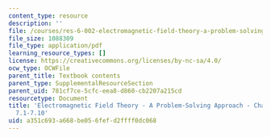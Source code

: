 ```yaml
---
content_type: resource
description: ''
file: /courses/res-6-002-electromagnetic-field-theory-a-problem-solving-approach-spring-2008/a351c693a668be056fefd2ffff0dc068_MITRES_6_002S08_chp07_text.pdf
file_size: 1088309
file_type: application/pdf
learning_resource_types: []
license: https://creativecommons.org/licenses/by-nc-sa/4.0/
ocw_type: OCWFile
parent_title: Textbook contents
parent_type: SupplementalResourceSection
parent_uid: 781cf7ce-5cfc-eea8-d860-cb2207a215cd
resourcetype: Document
title: 'Electromagnetic Field Theory - A Problem-Solving Approach - Chapter 7: Sections
  7.1-7.10'
uid: a351c693-a668-be05-6fef-d2ffff0dc068
---
```

